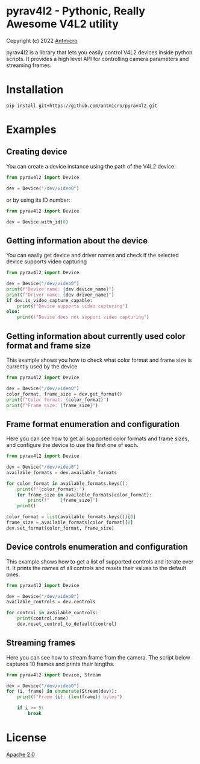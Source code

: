 # pyrav4l2 - Pythonic, Really Awesome V4L2 utility

Copyright (c) 2022 [Antmicro](https://www.antmicro.com)

pyrav4l2 is a library that lets you easily control V4L2 devices inside python scripts.
It provides a high level API for controlling camera parameters and streaming frames.

# Installation
`pip install git+https://github.com/antmicro/pyrav4l2.git`

# Examples
## Creating device
You can create a device instance using the path of the V4L2 device:
```python
from pyrav4l2 import Device

dev = Device("/dev/video0")
```

or by using its ID number:
```python
from pyrav4l2 import Device

dev = Device.with_id(0)
```

## Getting information about the device
You can easily get device and driver names and check if the selected device supports video capturing
```python
from pyrav4l2 import Device

dev = Device("/dev/video0")
print(f"Device name: {dev.device_name}")
print(f"Driver name: {dev.driver_name}")
if dev.is_video_capture_capable:
    print(f"Device supports video capturing")
else:
    print(f"Device does not support video capturing")
```

## Getting information about currently used color format and frame size
This example shows you how to check what color format and frame size is currently used by the device
```python
from pyrav4l2 import Device

dev = Device("/dev/video0")
color_format, frame_size = dev.get_format()
print(f"Color format: {color_format}")
print(f"Frame size: {frame_size}")
```

## Frame format enumeration and configuration
Here you can see how to get all supported color formats and frame sizes, and configure the device to use the first one of each.
```python
from pyrav4l2 import Device

dev = Device("/dev/video0")
available_formats = dev.available_formats

for color_format in available_formats.keys():
    print(f"{color_format}:")
    for frame_size in available_formats[color_format]:
        print(f"    {frame_size}")
    print()

color_format = list(available_formats.keys())[0]
frame_size = available_formats[color_format][0]
dev.set_format(color_format, frame_size)
```

## Device controls enumeration and configuration
This example shows how to get a list of supported controls and iterate over it.
It prints the names of all controls and resets their values to the default ones.
```python
from pyrav4l2 import Device

dev = Device("/dev/video0")
available_controls = dev.controls

for control in available_controls:
    print(control.name)
    dev.reset_control_to_default(control)
```

## Streaming frames
Here you can see how to stream frame from the camera.
The script below captures 10 frames and prints their lengths.
```python
from pyrav4l2 import Device, Stream

dev = Device("/dev/video0")
for (i, frame) in enumerate(Stream(dev)):
    print(f"Frame {i}: {len(frame)} bytes")

    if i >= 9:
        break
```

# License
[Apache 2.0](LICENSE)
